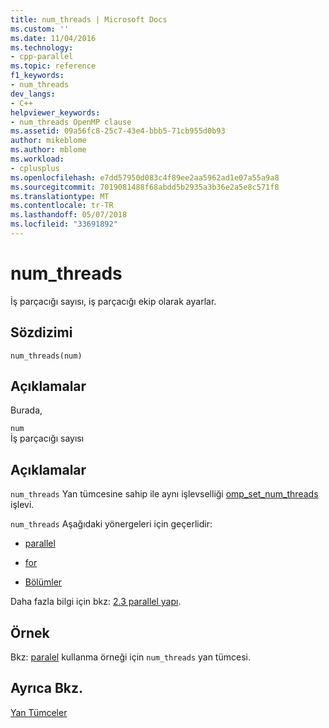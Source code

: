 ```yaml
---
title: num_threads | Microsoft Docs
ms.custom: ''
ms.date: 11/04/2016
ms.technology:
- cpp-parallel
ms.topic: reference
f1_keywords:
- num_threads
dev_langs:
- C++
helpviewer_keywords:
- num_threads OpenMP clause
ms.assetid: 09a56fc8-25c7-43e4-bbb5-71cb955d0b93
author: mikeblome
ms.author: mblome
ms.workload:
- cplusplus
ms.openlocfilehash: e7dd57950d083c4f89ee2aa5962ad1e07a55a9a8
ms.sourcegitcommit: 7019081488f68abdd5b2935a3b36e2a5e8c571f8
ms.translationtype: MT
ms.contentlocale: tr-TR
ms.lasthandoff: 05/07/2018
ms.locfileid: "33691892"
---
```

# <a name="numthreads"></a>num_threads
İş parçacığı sayısı, iş parçacığı ekip olarak ayarlar.  
  
## <a name="syntax"></a>Sözdizimi  
  
```  
num_threads(num)  
```  
  
## <a name="remarks"></a>Açıklamalar  
 Burada,  
  
 `num`  
 İş parçacığı sayısı  
  
## <a name="remarks"></a>Açıklamalar  
 `num_threads` Yan tümcesine sahip ile aynı işlevselliği [omp_set_num_threads](../../../parallel/openmp/reference/omp-set-num-threads.md) işlevi.  
  
 `num_threads` Aşağıdaki yönergeleri için geçerlidir:  
  
-   [parallel](../../../parallel/openmp/reference/parallel.md)  
  
-   [for](../../../parallel/openmp/reference/for-openmp.md)  
  
-   [Bölümler](../../../parallel/openmp/reference/sections-openmp.md)  
  
 Daha fazla bilgi için bkz: [2.3 parallel yapı](../../../parallel/openmp/2-3-parallel-construct.md).  
  
## <a name="example"></a>Örnek  
 Bkz: [paralel](../../../parallel/openmp/reference/parallel.md) kullanma örneği için `num_threads` yan tümcesi.  
  
## <a name="see-also"></a>Ayrıca Bkz.  
 [Yan Tümceler](../../../parallel/openmp/reference/openmp-clauses.md)